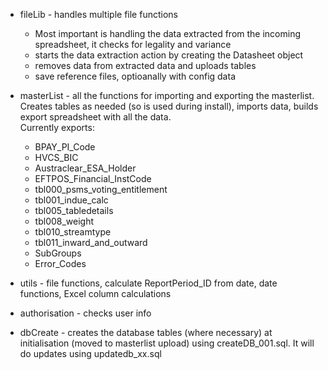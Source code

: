 * fileLib - handles multiple file functions
  * Most important is handling the data extracted from the incoming spreadsheet, it checks for legality and variance
  * starts the data extraction action by creating the Datasheet object
  * removes data from extracted data and uploads tables
  * save reference files, optioanally with config data

* masterList - all the functions for importing and exporting the masterlist. Creates tables as needed (so is used during install), imports data, builds export spreadsheet with all the data. <br>
Currently exports:
  * BPAY_PI_Code
  * HVCS_BIC
  * Austraclear_ESA_Holder
  * EFTPOS_Financial_InstCode
  * tbl000_psms_voting_entitlement
  * tbl001_indue_calc
  * tbl005_tabledetails
  * tbl008_weight
  * tbl010_streamtype
  * tbl011_inward_and_outward
  * SubGroups
  * Error_Codes


* utils - file functions, calculate ReportPeriod_ID from date, date functions, Excel column calculations
* authorisation - checks user info
* dbCreate - creates the database tables (where necessary) at initialisation (moved to masterlist upload) using createDB_001.sql. It will do updates using updatedb_xx.sql

